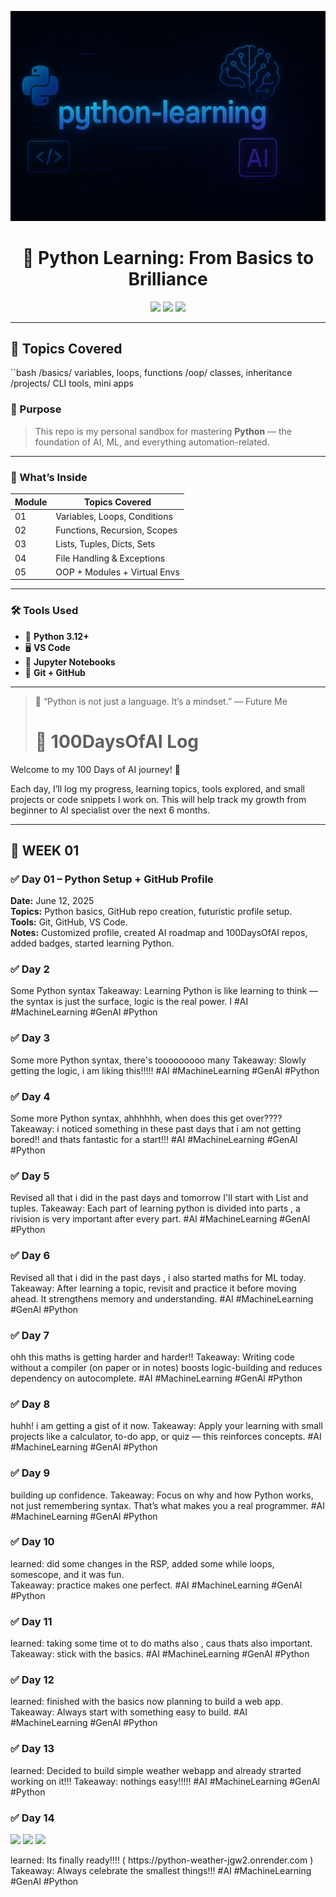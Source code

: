 <p align="center">
  <img src="https://github.com/Princerodricks/python-learning/blob/main/python_journey_banner.png" alt="AI Banner" style="max-width: 100%;">
</p>
<h1 align="center">🐍 Python Learning: From Basics to Brilliance</h1>

<p align="center">
  <img src="https://img.shields.io/badge/Language-Python3.10+-black?style=for-the-badge&logo=python&logoColor=lightblue" />
  <img src="https://img.shields.io/badge/IDE-VSCode-purple?style=for-the-badge&logo=visualstudiocode" />
  <img src="https://img.shields.io/badge/Track-Beginner→Advanced-neon?style=for-the-badge&logo=github" />
</p>

---

## 🧠 Topics Covered

``bash
/basics/
  variables, loops, functions
/oop/
  classes, inheritance
/projects/
  CLI tools, mini apps
  ### 📘 Purpose

> This repo is my personal sandbox for mastering **Python** — the foundation of AI, ML, and everything automation-related.

---

### 🧪 What’s Inside

| Module | Topics Covered                  |
|--------|----------------------------------|
| 01     | Variables, Loops, Conditions     |
| 02     | Functions, Recursion, Scopes     |
| 03     | Lists, Tuples, Dicts, Sets       |
| 04     | File Handling & Exceptions       |
| 05     | OOP + Modules + Virtual Envs     |

---

### 🛠️ Tools Used

- 🧠 **Python 3.12+**
- 🖥️ **VS Code**
- 🧪 **Jupyter Notebooks**
- 🔁 **Git + GitHub**

---

> 📍 “Python is not just a language. It’s a mindset.” — Future Me
> # 🧠 100DaysOfAI Log

Welcome to my 100 Days of AI journey! 🚀

Each day, I’ll log my progress, learning topics, tools explored, and small projects or code snippets I work on. This will help track my growth from beginner to AI specialist over the next 6 months.

---

## 🾏️ WEEK 01

### ✅ Day 01 – Python Setup + GitHub Profile
**Date:** June 12, 2025  
**Topics:** Python basics, GitHub repo creation, futuristic profile setup.  
**Tools:** Git, GitHub, VS Code.  
**Notes:** Customized profile, created AI roadmap and 100DaysOfAI repos, added badges, started learning Python. 

### ✅ Day 2 
Some Python syntax
Takeaway: Learning Python is like learning to think — the
syntax is just the surface, logic is the real power. I
#AI #MachineLearning #GenAl #Python

### ✅ Day 3 
Some more Python syntax, there's tooooooooo many
Takeaway: Slowly getting the logic, i am liking this!!!!!
#AI #MachineLearning #GenAl #Python

### ✅ Day 4 
Some more Python syntax, ahhhhhh, when does this get over????
Takeaway: i noticed something in these past days that i am not getting bored!! and thats fantastic for a start!!!
#AI #MachineLearning #GenAl #Python

### ✅ Day 5 
Revised all that i did in the past days and tomorrow I'll start with List and tuples.
Takeaway: Each part of learning python is divided into parts , a rivision is very important after every part.
#AI #MachineLearning #GenAl #Python

### ✅ Day 6 
Revised all that i did in the past days , i also started maths for ML today. 
Takeaway: After learning a topic, revisit and practice it before moving ahead. It strengthens memory and understanding. 
#AI #MachineLearning #GenAl #Python

### ✅ Day 7
ohh this maths is getting harder and harder!! 
Takeaway: Writing code without a compiler (on paper or in notes) boosts logic-building and reduces dependency on autocomplete. 
#AI #MachineLearning #GenAl #Python

### ✅ Day 8 
huhh! i am getting a gist of it now. 
Takeaway: Apply your learning with small projects like a calculator, to-do app, or quiz — this reinforces concepts.
#AI #MachineLearning #GenAl #Python

### ✅ Day 9 
building up confidence. Takeaway: Focus on why and how Python works, not just remembering syntax. That’s what makes you a real programmer.
#AI #MachineLearning #GenAl #Python

### ✅ Day 10
learned: did some changes in the RSP, added some while loops, somescope, and it was fun.  
Takeaway: practice makes one perfect. 
#AI #MachineLearning #GenAl #Python

### ✅ Day 11
learned: taking some time ot to do maths also , caus thats also important.  
Takeaway: stick with the basics.
#AI #MachineLearning #GenAl #Python

### ✅ Day 12
learned: finished with the basics now  planning to build a web app. 
Takeaway: Always start with something easy to build.
#AI #MachineLearning #GenAl #Python

### ✅ Day 13
learned: Decided to build simple weather webapp and already strarted working on it!!!
Takeaway: nothings easy!!!!!
#AI #MachineLearning #GenAl #Python

### ✅ Day 14<p align="center">
  <img src="https://img.shields.io/badge/Language-Python3.10+-black?style=for-the-badge&logo=python&logoColor=lightblue" />
  <img src="https://img.shields.io/badge/IDE-VSCode-purple?style=for-the-badge&logo=visualstudiocode" />
  <img src="https://img.shields.io/badge/Track-Beginner→Advanced-neon?style=for-the-badge&logo=github" />
</p>
learned: Its finally ready!!!! ( https://python-weather-jgw2.onrender.com ) 
Takeaway: Always celebrate the smallest things!!!
#AI #MachineLearning #GenAl #Python




